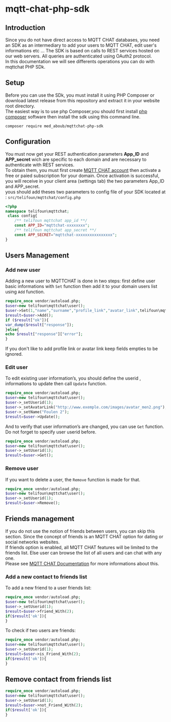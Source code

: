 # mqtt-chat-php-sdk

## Introduction
Since you do not have direct access to MQTT CHAT databases, you need an SDK as an intermediary to add your users to MQTT CHAT, edit user's informations etc ... The SDK is based on calls to REST services hosted on our web servers. All queries are authenticated using OAuth2 protocol.<br>
In this documentation we will see differents operations you can do with mqttchat PHP SDk.

## Setup

Before you can use the SDk, you must install it using PHP Composer or download latest release from this repository and extract it in your website root directory.<br>
The easiest way is to use php Composer,you should first install <a href="https://getcomposer.org/download/">php composer</a> software 
then  install the sdk using this command line.<br>
```
composer require med_aboub/mqttchat-php-sdk
```

## Configuration

You must now get your REST authentication parameters **App_ID** and **APP_secret** wich are specific to each domain and are necessary to authenticate with REST services.
<br>
To obtain them, you must first create <a href="https://mqttchat.telifoun.com">MQTT CHAT account</a> then activate a free or paied subscription for your domain. Once activation is successful, you will receive in your client area (settings tab) the two parameters App_ID and APP_secret.
<br>
yous should add theses two parameters to config file of your SDK located at : <code>src/telifoun/mqttchat/config.php</code>
```php
<?php
namespace telifoun\mqttchat; 
 class config{     
    /** telifoun mqttchat app_id **/
    const APP_ID="mqttchat-xxxxxxxx";
    /** telifoun mqttchat app_secret **/
    const APP_SECRET="mqttchat-xxxxxxxxxxxxxxxx";  
}    
```
## Users Management

### Add new user
Adding a new user to MQTTCHAT is done in two steps: first define user basic informations with <code>Set</code> function then add it to your domain users list using <code>Add</code> function.

```php
require_once vendor/autoload.php;
$user=new telifoun\mqttchat\user();
$user->Set(1,"name","surname","profile_link","avatar_link",telifoun\mqttchat\user::GENDER_MALE);
$result=$user->Add();
if ($result["ok"]){
var_dump($result["response"]);
}else{
echo $result["response"]["error"];
}
```
If you don't like to add profile link or avatar link keep fields empties to be ignored.

### Edit user 

To edit existing user information’s, you should define the userid , informations to update then call <code>Update</code> function.

```php
require_once vendor/autoload.php;
$user=new telifoun\mqttchat\user();
$user->_setUserid(1);
$user->_setAvatarLink("http://www.exemple.com/images/avatar_men2.png");
$user->_setName("Foulen 2");
$result=$user->Update();    
```
And to verify that user information’s are changed, you can use <code>Get</code> function. Do not forget to specify user userid before.

```php
require_once vendor/autoload.php;
$user=new telifoun\mqttchat\user();
$user->_setUserid(1);
$result=$user->Get();
```
### Remove user
If you want to delete a user, the <code>Remove</code> function is made for that.
```php
require_once vendor/autoload.php;
$user=new telifoun\mqttchat\user();
$user->_setUserid(1);
$result=$user->Remove();
```
## Friends management
If you do not use the notion of friends between users, you can skip this section. Since the concept of friends is an MQTT CHAT option for dating or social networks websites.<br>
If friends option is enabled, all MQTT CHAT features will be limited to the friends list. Else user can browse the list of all users and can chat with any one.<br>
Please see <a href="https://mqttchat.telifoun.com/doc">MQTT CHAT Documentation</a> for more informations about this.

### Add a new contact to friends list

To add a new friend to a user friends list:
```php
require_once vendor/autoload.php;
$user=new telifoun\mqttchat\user();
$user->_setUserid(1);
$result=$user->friend_With(2);
if($result['ok']){
}
```
To check if two users are friends:

```php
require_once vendor/autoload.php;
$user=new telifoun\mqttchat\user();
$user->_setUserid(1);
$result=$user->is_Friend_With(2);
if($result['ok']){
}
```
## Remove contact from friends list

```php
require_once vendor/autoload.php;
$user=new telifoun\mqttchat\user();
$user->_setUserid(1);
$result=$user->not_Friend_With(2);
if($result['ok']){
}
```

